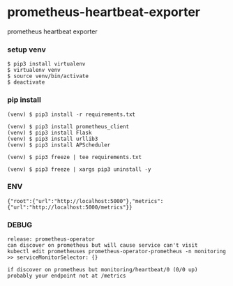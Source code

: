 # prometheus-heartbeat-exporter
prometheus heartbeat exporter

### setup venv
```
$ pip3 install virtualenv
$ virtualenv venv
$ source venv/bin/activate
$ deactivate
```

### pip install
```
(venv) $ pip3 install -r requirements.txt
```
```
(venv) $ pip3 install prometheus_client
(venv) $ pip3 install Flask
(venv) $ pip3 install urllib3
(venv) $ pip3 install APScheduler
```
```
(venv) $ pip3 freeze | tee requirements.txt
```
```
(venv) $ pip3 freeze | xargs pip3 uninstall -y
```

### ENV
```
{"root":{"url":"http://localhost:5000"},"metrics":{"url":"http://localhost:5000/metrics"}}
```

### DEBUG
```
release: prometheus-operator
can discover on prometheus but will cause service can't visit
kubectl edit prometheuses prometheus-operator-prometheus -n monitoring
>> serviceMonitorSelector: {}
```
```
if discover on prometheus but monitoring/heartbeat/0 (0/0 up)
probably your endpoint not at /metrics
```